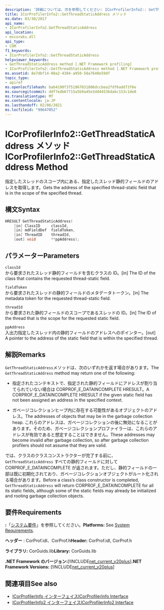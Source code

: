 ```yaml
---
description: '詳細については、次を参照してください: ICorProfilerInfo2:: GetThreadStaticAddress メソッド'
title: ICorProfilerInfo2::GetThreadStaticAddress メソッド
ms.date: 03/30/2017
api_name:
- ICorProfilerInfo2.GetThreadStaticAddress
api_location:
- mscorwks.dll
api_type:
- COM
f1_keywords:
- ICorProfilerInfo2::GetThreadStaticAddress
helpviewer_keywords:
- GetThreadStaticAddress method [.NET Framework profiling]
- ICorProfilerInfo2::GetThreadStaticAddress method [.NET Framework profiling]
ms.assetid: 8e7dbf14-98a2-4384-a950-58a7640e59df
topic_type:
- apiref
ms.openlocfilehash: bab4190f3751967031806dccbea2fdf6add73f6e
ms.sourcegitcommit: ddf7edb67715a5b9a45e3dd44536dabc153c1de0
ms.translationtype: MT
ms.contentlocale: ja-JP
ms.lasthandoff: 02/06/2021
ms.locfileid: "99647052"
---
```

# <a name="icorprofilerinfo2getthreadstaticaddress-method"></a><span data-ttu-id="407bb-103">ICorProfilerInfo2::GetThreadStaticAddress メソッド</span><span class="sxs-lookup"><span data-stu-id="407bb-103">ICorProfilerInfo2::GetThreadStaticAddress Method</span></span>

<span data-ttu-id="407bb-104">指定したスレッドのスコープ内にある、指定したスレッド静的フィールドのアドレスを取得します。</span><span class="sxs-lookup"><span data-stu-id="407bb-104">Gets the address of the specified thread-static field that is in the scope of the specified thread.</span></span>  
  
## <a name="syntax"></a><span data-ttu-id="407bb-105">構文</span><span class="sxs-lookup"><span data-stu-id="407bb-105">Syntax</span></span>  
  
```cpp  
HRESULT GetThreadStaticAddress(  
    [in] ClassID     classId,  
    [in] mdFieldDef  fieldToken,  
    [in] ThreadID    threadId,  
    [out] void       **ppAddress);  
```  
  
## <a name="parameters"></a><span data-ttu-id="407bb-106">パラメーター</span><span class="sxs-lookup"><span data-stu-id="407bb-106">Parameters</span></span>  

 `classId`  
 <span data-ttu-id="407bb-107">から要求されたスレッド静的フィールドを含むクラスの ID。</span><span class="sxs-lookup"><span data-stu-id="407bb-107">[in] The ID of the class that contains the requested thread-static field.</span></span>  
  
 `fieldToken`  
 <span data-ttu-id="407bb-108">から要求されたスレッドの静的フィールドのメタデータトークン。</span><span class="sxs-lookup"><span data-stu-id="407bb-108">[in] The metadata token for the requested thread-static field.</span></span>  
  
 `threadId`  
 <span data-ttu-id="407bb-109">から要求された静的フィールドのスコープであるスレッドの ID。</span><span class="sxs-lookup"><span data-stu-id="407bb-109">[in] The ID of the thread that is the scope for the requested static field.</span></span>  
  
 `ppAddress`  
 <span data-ttu-id="407bb-110">入出力指定したスレッド内の静的フィールドのアドレスへのポインター。</span><span class="sxs-lookup"><span data-stu-id="407bb-110">[out] A pointer to the address of the static field that is within the specified thread.</span></span>  
  
## <a name="remarks"></a><span data-ttu-id="407bb-111">解説</span><span class="sxs-lookup"><span data-stu-id="407bb-111">Remarks</span></span>  

 <span data-ttu-id="407bb-112">`GetThreadStaticAddress`メソッドは、次のいずれかを返す場合があります。</span><span class="sxs-lookup"><span data-stu-id="407bb-112">The `GetThreadStaticAddress` method may return one of the following:</span></span>  
  
- <span data-ttu-id="407bb-113">指定されたコンテキストで、指定された静的フィールドにアドレスが割り当てられていない場合は CORPROF_E_DATAINCOMPLETE HRESULT。</span><span class="sxs-lookup"><span data-stu-id="407bb-113">A CORPROF_E_DATAINCOMPLETE HRESULT if the given static field has not been assigned an address in the specified context.</span></span>  
  
- <span data-ttu-id="407bb-114">ガベージコレクションヒープ内に存在する可能性があるオブジェクトのアドレス。</span><span class="sxs-lookup"><span data-stu-id="407bb-114">The addresses of objects that may be in the garbage collection heap.</span></span> <span data-ttu-id="407bb-115">これらのアドレスは、ガベージコレクションの後に無効になることがあります。そのため、ガベージコレクションプロファイラーは、これらのアドレスが有効であると想定することはできません。</span><span class="sxs-lookup"><span data-stu-id="407bb-115">These addresses may become invalid after garbage collection, so after garbage collection profilers should not assume that they are valid.</span></span>  
  
 <span data-ttu-id="407bb-116">では、クラスのクラスコンストラクターが完了する前に、 `GetThreadStaticAddress` すべての静的フィールドに対して CORPROF_E_DATAINCOMPLETE が返されます。ただし、静的フィールドの一部は既に初期化されており、ガベージコレクションオブジェクトがルート化される場合があります。</span><span class="sxs-lookup"><span data-stu-id="407bb-116">Before a class’s class constructor is completed, `GetThreadStaticAddress` will return CORPROF_E_DATAINCOMPLETE for all its static fields, although some of the static fields may already be initialized and rooting garbage collection objects.</span></span>  
  
## <a name="requirements"></a><span data-ttu-id="407bb-117">要件</span><span class="sxs-lookup"><span data-stu-id="407bb-117">Requirements</span></span>  

 <span data-ttu-id="407bb-118">**:**「[システム要件](../../get-started/system-requirements.md)」を参照してください。</span><span class="sxs-lookup"><span data-stu-id="407bb-118">**Platforms:** See [System Requirements](../../get-started/system-requirements.md).</span></span>  
  
 <span data-ttu-id="407bb-119">**ヘッダー** : CorProf.idl、CorProf.h</span><span class="sxs-lookup"><span data-stu-id="407bb-119">**Header:** CorProf.idl, CorProf.h</span></span>  
  
 <span data-ttu-id="407bb-120">**ライブラリ:** CorGuids.lib</span><span class="sxs-lookup"><span data-stu-id="407bb-120">**Library:** CorGuids.lib</span></span>  
  
 <span data-ttu-id="407bb-121">**.NET Framework のバージョン:**[!INCLUDE[net_current_v20plus](../../../../includes/net-current-v20plus-md.md)]</span><span class="sxs-lookup"><span data-stu-id="407bb-121">**.NET Framework Versions:** [!INCLUDE[net_current_v20plus](../../../../includes/net-current-v20plus-md.md)]</span></span>  
  
## <a name="see-also"></a><span data-ttu-id="407bb-122">関連項目</span><span class="sxs-lookup"><span data-stu-id="407bb-122">See also</span></span>

- [<span data-ttu-id="407bb-123">ICorProfilerInfo インターフェイス</span><span class="sxs-lookup"><span data-stu-id="407bb-123">ICorProfilerInfo Interface</span></span>](icorprofilerinfo-interface.md)
- [<span data-ttu-id="407bb-124">ICorProfilerInfo2 インターフェイス</span><span class="sxs-lookup"><span data-stu-id="407bb-124">ICorProfilerInfo2 Interface</span></span>](icorprofilerinfo2-interface.md)
